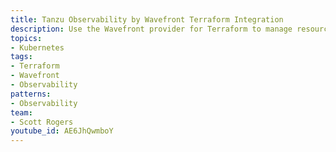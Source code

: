 ```yaml
---
title: Tanzu Observability by Wavefront Terraform Integration
description: Use the Wavefront provider for Terraform to manage resources in your Wavefront environment.
topics:
- Kubernetes
tags:
- Terraform
- Wavefront
- Observability
patterns:
- Observability
team:
- Scott Rogers
youtube_id: AE6JhQwmboY
---
```

